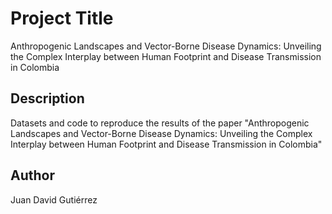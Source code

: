 # Project Title

Anthropogenic Landscapes and Vector-Borne Disease Dynamics: Unveiling the Complex Interplay between Human Footprint and Disease Transmission in Colombia

## Description

Datasets and code to reproduce the results of the paper "Anthropogenic Landscapes and Vector-Borne Disease Dynamics: Unveiling the Complex Interplay between Human Footprint and Disease Transmission in Colombia"


## Author

Juan David Gutiérrez  
